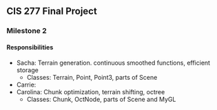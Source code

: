 ## CIS 277 Final Project

### Milestone 2

#### Responsibilities

* Sacha: Terrain generation. continuous smoothed functions, efficient storage
    * Classes: Terrain, Point, Point3, parts of Scene
* Carrie:
* Carolina: Chunk optimization, terrain shifting, octree
	* Classes: Chunk, OctNode, parts of Scene and MyGL
